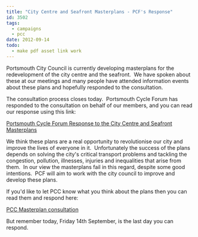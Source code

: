 ```yaml
---
title: "City Centre and Seafront Masterplans - PCF's Response"
id: 3502
tags:
  - campaigns
  - pcc
date: 2012-09-14
todo:
  - make pdf asset link work
---
```


Portsmouth City Council is currently developing masterplans for the redevelopment of the city centre and the seafront.  We have spoken about these at our meetings and many people have attended information events about these plans and hopefully responded to the consultation.

The consultation process closes today.  Portsmouth Cycle Forum has responded to the consultation on behalf of our members, and you can read our response using this link:

[Portsmouth Cycle Forum Response to the City Centre and Seafront Masterplans](/assets/PCF-Response-to-City-Centre-and-Seafront-Masterplans-v1.0.pdf)

We think these plans are a real opportunity to revolutionise our city and improve the lives of everyone in it.  Unfortunately the success of the plans depends on solving the city's critical transport problems and tackling the congestion, pollution, illnesses, injuries and inequalities that arise from them.  In our view the masterplans fail in this regard, despite some good intentions.  PCF will aim to work with the city council to improve and develop these plans.

If you'd like to let PCC know what you think about the plans then you can read them and respond here:

[PCC Masterplan consultation](http://www.portsmouth.gov.uk/living/25964.html)

But remember today, Friday 14th September, is the last day you can respond.